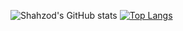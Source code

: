 ![Shahzod's GitHub stats](https://github-readme-stats.vercel.app/api?username=Shahzod222&show_icons=true&count_private=true&theme=buefy&hide=contribs,issues)
[![Top Langs](https://github-readme-stats.vercel.app/api/top-langs/?username=Shahzod222&layout=compact)](https://github.com/anuraghazra/github-readme-stats)

